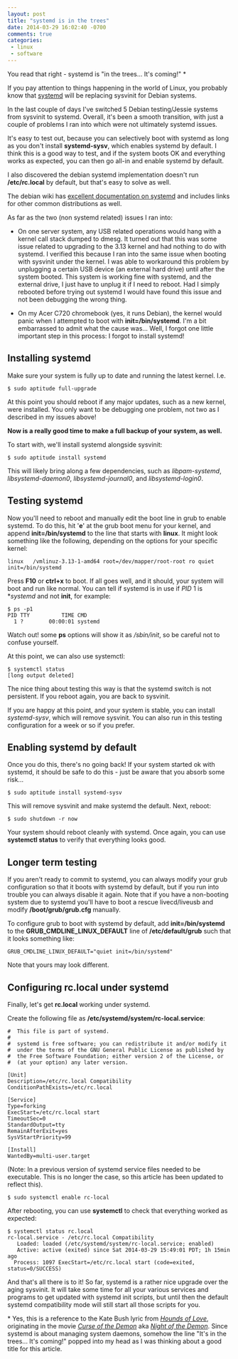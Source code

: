 ```yaml
---
layout: post
title: "systemd is in the trees"
date: 2014-03-29 16:02:40 -0700
comments: true
categories:
 - linux
 - software
---
```


You read that right - systemd is "in the trees... It's coming!" *

If you pay attention to things happening in the world of Linux, you probably
know that [systemd](http://freedesktop.org/wiki/Software/systemd/) will be
replacing sysvinit for Debian systems.

In the last couple of days I've switched 5 Debian testing/Jessie systems
from sysvinit to systemd. Overall, it's been a smooth transition, with just a
couple of problems I ran into which were not ultimately systemd issues.

It's easy to test out, because you can selectively boot with systemd as long
as you don't install **systemd-sysv**, which enables systemd by default. I
think this is a good way to test, and if the system boots OK and everything
works as expected, you can then go all-in and enable systemd by default.

I also discovered the debian systemd implementation doesn't run **/etc/rc.local**
by default, but that's easy to solve as well.

The debian wiki has
[excellent documentation on systemd](https://wiki.debian.org/systemd) and
includes links for other common distributions as well.

As far as the two (non systemd related) issues I ran into:

- On one server system, any USB related operations would hang with a kernel call
stack dumped to dmesg. It turned out that this was some issue related to
upgrading to the 3.13 kernel and had nothing to do with systemd. I verified this
because I ran into the same issue when booting with sysvinit under the kernel. I
was able to workaround this problem by unplugging a certain USB device (an
external hard drive) until after the system booted. This system is working fine
with systemd, and the external drive, I just have to unplug it if I need to
reboot. Had I simply rebooted before trying out systemd I would have found this
issue and not been debugging the wrong thing.

- On my Acer C720 chromebook (yes, it runs Debian), the kernel would panic
when I attempted to boot with **init=/bin/systemd**. I'm a bit embarrassed to
admit what the cause was... Well, I forgot one little important step in this
process: I forgot to install systemd!

Installing systemd
------------------

Make sure your system is fully up to date and running the latest kernel. I.e.

    $ sudo aptitude full-upgrade

At this point you should reboot if any major updates, such as a new kernel,
were installed. You only want to be debugging one problem, not two as I
described in my issues above!

**Now is a really good time to make a full backup of your system, as well.**

To start with, we'll install systemd alongside sysvinit:

    $ sudo aptitude install systemd

This will likely bring along a few dependencies, such as *libpam-systemd*,
*libsystemd-daemon0*, *libsystemd-journal0*, and *libsystemd-login0*.

Testing systemd
---------------

Now you'll need to reboot and manually edit the boot line in grub to enable
systemd. To do this, hit '**e**' at the grub boot menu for your kernel,
and append **init=/bin/systemd** to the line that starts with **linux**. It
might look something like the following, depending on the options for your
specific kernel:

    linux   /vmlinuz-3.13-1-amd64 root=/dev/mapper/root-root ro quiet init=/bin/systemd

Press **F10** or **ctrl+x** to boot. If all goes well, and it should, your
system will boot and run like normal. You can tell if systemd is in use if
*PID* 1 is **systemd* and not **init**, for example:

    $ ps -p1
    PID TTY          TIME CMD
      1 ?        00:00:01 systemd

Watch out! some **ps** options will show it as */sbin/init*, so be careful
not to confuse yourself.

At this point, we can also use systemctl:

    $ systemctl status
    [long output deleted]

The nice thing about testing this way is that the systemd switch is not
persistent. If you reboot again, you are back to sysvinit.

If you are happy at this point, and your system is stable, you can install
*systemd-sysv*, which will remove sysvinit. You can also run in this testing
configuration for a week or so if you prefer.

Enabling systemd by default
---------------------------

Once you do this, there's no going back! If your system started ok with
systemd, it should be safe to do this - just be aware that you absorb some
risk...

    $ sudo aptitude install systemd-sysv

This will remove sysvinit and make systemd the default. Next, reboot:

    $ sudo shutdown -r now

Your system should reboot cleanly with systemd. Once again, you can use
**systemctl status** to verify that everything looks good.

Longer term testing
-------------------

If you aren't ready to commit to systemd, you can always modify your grub
configuration so that it boots with systemd by default, but if you run into
trouble you can always disable it again. Note that if you have a non-booting
system due to systemd you'll have to boot a rescue livecd/liveusb and modify
**/boot/grub/grub.cfg** manually.

To configure grub to boot with systemd by default, add **init=/bin/systemd**
to the **GRUB_CMDLINE_LINUX_DEFAULT** line of **/etc/default/grub** such that
it looks something like:

    GRUB_CMDLINE_LINUX_DEFAULT="quiet init=/bin/systemd"

Note that yours may look different.

Configuring rc.local under systemd
----------------------------------

Finally, let's get **rc.local** working under systemd.

Create the following file as **/etc/systemd/system/rc-local.service**:

```
#  This file is part of systemd.
#
#  systemd is free software; you can redistribute it and/or modify it
#  under the terms of the GNU General Public License as published by
#  the Free Software Foundation; either version 2 of the License, or
#  (at your option) any later version.

[Unit]
Description=/etc/rc.local Compatibility
ConditionPathExists=/etc/rc.local

[Service]
Type=forking
ExecStart=/etc/rc.local start
TimeoutSec=0
StandardOutput=tty
RemainAfterExit=yes
SysVStartPriority=99

[Install]
WantedBy=multi-user.target
```

(Note: In a previous version of systemd service files needed to be
executable. This is no longer the case, so this article has been
updated to reflect this).

    $ sudo systemctl enable rc-local

After rebooting, you can use **systemctl** to check that everything worked
as expected:

```
$ systemctl status rc.local
rc-local.service - /etc/rc.local Compatibility
   Loaded: loaded (/etc/systemd/system/rc-local.service; enabled)
   Active: active (exited) since Sat 2014-03-29 15:49:01 PDT; 1h 15min ago
  Process: 1097 ExecStart=/etc/rc.local start (code=exited, status=0/SUCCESS)
```

And that's all there is to it! So far, systemd is a rather nice upgrade
over the aging sysvinit. It will take some time for all your various services
and programs to get updated with systemd init scripts, but until then the
default systemd compatibility mode will still start all those scripts for you.

\* Yes, this is a reference to the Kate Bush lyric from
[*Hounds of Love*](https://en.wikipedia.org/wiki/Hounds_of_Love),
originating in the movie
[*Curse of the Demon*](http://www.imdb.com/title/tt0050766/) aka
[*Night of the Demon*](https://en.wikipedia.org/wiki/Night_of_the_demon).
Since systemd is about managing system daemons, somehow the line
"It's in the trees... It's coming!" popped into my head as I was thinking
about a good title for this article.
